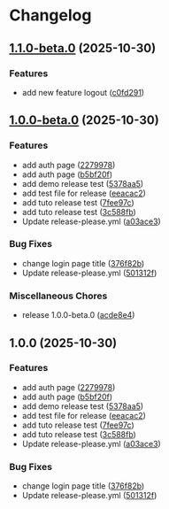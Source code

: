 # Changelog

## [1.1.0-beta.0](https://github.com/moussouba/release-please-demo/compare/v1.0.0-beta.0...v1.1.0-beta.0) (2025-10-30)


### Features

* add new feature logout ([c0fd291](https://github.com/moussouba/release-please-demo/commit/c0fd2913da1e1b865fd06914b3d485a96122c0d1))

## [1.0.0-beta.0](https://github.com/moussouba/release-please-demo/compare/v1.0.0...v1.0.0-beta.0) (2025-10-30)


### Features

* add auth page ([2279978](https://github.com/moussouba/release-please-demo/commit/227997870183b54bf43b845d6c1dd53ce0a9adde))
* add auth page ([b5bf20f](https://github.com/moussouba/release-please-demo/commit/b5bf20fd3f7313bbdc588fdef96e6dfa2cdf93ce))
* add demo release test ([5378aa5](https://github.com/moussouba/release-please-demo/commit/5378aa5c095622e33a1e5ae6197f8752dfe2f1c7))
* add test file for release ([eeacac2](https://github.com/moussouba/release-please-demo/commit/eeacac207a617a5bfd1593113294b8161fda1735))
* add tuto release test ([7fee97c](https://github.com/moussouba/release-please-demo/commit/7fee97c1ba8395b3e8f56ae0a74a9da0bfd2af5e))
* add tuto release test ([3c588fb](https://github.com/moussouba/release-please-demo/commit/3c588fbcd3c273c6ea3025ad990d2ec53a83599d))
* Update release-please.yml ([a03ace3](https://github.com/moussouba/release-please-demo/commit/a03ace3f3aebf4bfd5fe84ac04d6aa3b496e7121))


### Bug Fixes

* change login page title ([376f82b](https://github.com/moussouba/release-please-demo/commit/376f82b8c3150dc711f42f9cfbdea593258ee173))
* Update release-please.yml ([501312f](https://github.com/moussouba/release-please-demo/commit/501312f30434caf4f0cbe0afad409af9f8e022a4))


### Miscellaneous Chores

* release 1.0.0-beta.0 ([acde8e4](https://github.com/moussouba/release-please-demo/commit/acde8e47652d7e7a64094f40b5eb7eec63564c85))

## 1.0.0 (2025-10-30)


### Features

* add auth page ([2279978](https://github.com/moussouba/release-please-demo/commit/227997870183b54bf43b845d6c1dd53ce0a9adde))
* add auth page ([b5bf20f](https://github.com/moussouba/release-please-demo/commit/b5bf20fd3f7313bbdc588fdef96e6dfa2cdf93ce))
* add demo release test ([5378aa5](https://github.com/moussouba/release-please-demo/commit/5378aa5c095622e33a1e5ae6197f8752dfe2f1c7))
* add test file for release ([eeacac2](https://github.com/moussouba/release-please-demo/commit/eeacac207a617a5bfd1593113294b8161fda1735))
* add tuto release test ([7fee97c](https://github.com/moussouba/release-please-demo/commit/7fee97c1ba8395b3e8f56ae0a74a9da0bfd2af5e))
* add tuto release test ([3c588fb](https://github.com/moussouba/release-please-demo/commit/3c588fbcd3c273c6ea3025ad990d2ec53a83599d))
* Update release-please.yml ([a03ace3](https://github.com/moussouba/release-please-demo/commit/a03ace3f3aebf4bfd5fe84ac04d6aa3b496e7121))


### Bug Fixes

* change login page title ([376f82b](https://github.com/moussouba/release-please-demo/commit/376f82b8c3150dc711f42f9cfbdea593258ee173))
* Update release-please.yml ([501312f](https://github.com/moussouba/release-please-demo/commit/501312f30434caf4f0cbe0afad409af9f8e022a4))
